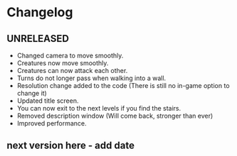# Changelog

## UNRELEASED
* Changed camera to move smoothly.
* Creatures now move smoothly.
* Creatures can now attack each other.
* Turns do not longer pass when walking into a wall.
* Resolution change added to the code (There is still no in-game option to change it)
* Updated title screen.
* You can now exit to the next levels if you find the stairs.
* Removed description window (Will come back, stronger than ever)
* Improved performance.

## next version here - add date
